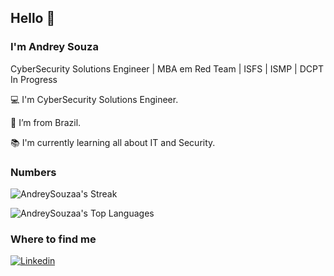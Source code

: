 <!--
**AndreySouzaa/AndreySouzaa** is a ✨ _special_ ✨ repository because its `README.md` (this file) appears on your GitHub profile.

Here are some ideas to get you started:

- 🔭 I’m currently working on ...
- 🌱 I’m currently learning ...
- 👯 I’m looking to collaborate on ...
- 🤔 I’m looking for help with ...
- 💬 Ask me about ...
- 📫 How to reach me: ...
- 😄 Pronouns: ...
- ⚡ Fun fact: ...
-->

## Hello 👋

### I'm Andrey Souza

CyberSecurity Solutions Engineer | MBA em Red Team | ISFS | ISMP | DCPT In Progress 

:computer: I'm CyberSecurity Solutions Engineer.

:house_with_garden: I’m from Brazil.

:books: I'm currently learning all about IT and Security.

### Numbers
<!--
![AndreySouzaa's Stats](https://github-readme-stats.vercel.app/api?username=AndreySouzaa&theme=darcula&show_icons=true&hide_border=true&count_private=tru)
-->

![AndreySouzaa's Streak](https://github-readme-streak-stats.herokuapp.com/?user=AndreySouzaa&theme=darcula&hide_border=true)


![AndreySouzaa's Top Languages](https://github-readme-stats.vercel.app/api/top-langs/?username=AndreySouzaa&theme=darcula&show_icons=true&hide_border=true&layout=compact)

### Where to find me

[![Linkedin](https://img.shields.io/badge/LinkedIn-0077B5?style=flat-square&logo=linkedin&logoColor=white)](https://www.linkedin.com/in/andreyvieiradesouza)
